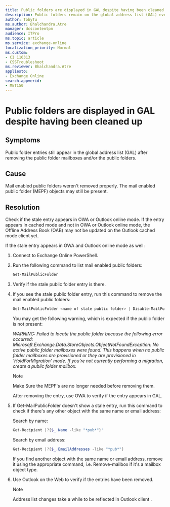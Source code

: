 ```yaml
---
title: Public folders are displayed in GAL despite having been cleaned up
description: Public folders remain on the global address list (GAL) even though you have removed them. This article provides a resolution.
author: TobyTu
ms.author: Bhalchandra.Atre
manager: dcscontentpm
audience: ITPro 
ms.topic: article 
ms.service: exchange-online
localization_priority: Normal
ms.custom: 
- CI 116313
- CSSTroubleshoot
ms.reviewer: Bhalchandra.Atre
appliesto:
- Exchange Online
search.appverid: 
- MET150
---
```


# Public folders are displayed in GAL despite having been cleaned up

## Symptoms

Public folder entries still appear in the global address list (GAL) after removing the public folder mailboxes and/or the public folders.

## Cause

Mail enabled public folders weren't removed properly. The mail enabled public folder (MEPF) objects may still be present.

## Resolution

Check if the stale entry appears in OWA or Outlook online mode. If the entry appears in cached mode and not in OWA or Outlook online mode, the Offline Address Book (OAB) may not be updated on the Outlook cached mode client yet.

If the stale entry appears in OWA and Outlook online mode as well:

1. Connect to Exchange Online PowerShell.
2. Run the following command to list mail enabled public folders:

    ```powershell
    Get-MailPublicFolder
    ```

3. Verify if the stale public folder entry is there.
4. If you see the stale public folder entry, run this command to remove the mail enabled public folders:

    ```powershell
    Get-MailPublicFolder <name of stale public folder> | Disable-MailPublicFolder
    ```

    You may get the following warning, which is expected if the public folder is not present:

    *WARNING: Failed to locate the public folder <name of public folder> because the following error occurred: Microsoft.Exchange.Data.StoreObjects.ObjectNotFoundException: No active public folder mailboxes were found. This happens when no public folder mailboxes are provisioned or they are provisioned in 'HoldForMigration' mode. If you're not currently performing a migration, create a public folder mailbox.*


    > [!NOTE]
    > Make Sure the MEPF's are no longer needed before removing them.

    After removing the entry, use OWA to verify if the entry appears in GAL.

5. If Get-MailPublicFolder doesn't show a stale entry, run this command to check if there's any other object with the same name or email address:

    Search by name:

    ```powershell
    Get-Recipient |?{$_.Name -like "*pub*"}'
    ```

    Search by email address:

    ```powershell
    Get-Recipient |?{$_.EmailAddresses -like "*pub*"}
    ```

    If you find another object with the same name or email address, remove it using the appropriate command, i.e. Remove-mailbox if it's a mailbox object type.

6. Use Outlook on the Web to verify if the entries have been removed.
    > [!NOTE]
    > Address list changes take a while to be reflected in Outlook client .
